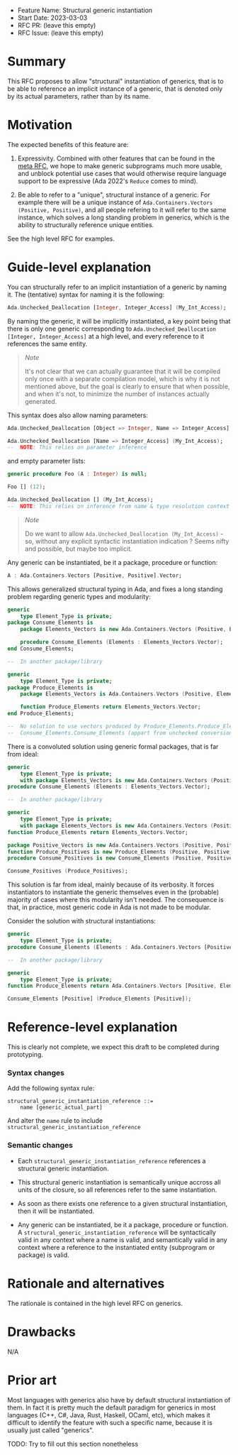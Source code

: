 - Feature Name: Structural generic instantiation
- Start Date: 2023-03-03
- RFC PR: (leave this empty)
- RFC Issue: (leave this empty)

Summary
=======

This RFC proposes to allow "structural" instantiation of generics, that is to
be able to reference an implicit instance of a generic, that is denoted only by
its actual parameters, rather than by its name.

Motivation
==========

The expected benefits of this feature are:

1. Expressivity. Combined with other features that can be found in the [meta
   RFC](../meta/rfc-improved-generic-instantiations.md), we hope to make
   generic subprograms much more usable, and unblock potential use cases that
   would otherwise require language support to be expressive (Ada 2022's
   `Reduce` comes to mind).

2. Be able to refer to a "unique", structural instance of a generic. For
   example there will be a unique instance of `Ada.Containers.Vectors
   (Positive, Positive)`, and all people refering to it will refer to the same
   instance, which solves a long standing problem in generics, which is the
   ability to structurally reference unique entities.

See the high level RFC for examples.

Guide-level explanation
=======================

You can structurally refer to an implicit instantiation of a generic by naming
it. The (tentative) syntax for naming it is the following:

```ada
Ada.Unchecked_Deallocation [Integer, Integer_Access] (My_Int_Access);
```

By naming the generic, it will be implicitly instantiated, a key point being
that there is only one generic corresponding to `Ada.Unchecked_Deallocation
[Integer, Integer_Access]` at a high level, and every reference to it
references the same entity.

> *Note*
>
> It's not clear that we can actually guarantee that it will be compiled only
> once with a separate compilation model, which is why it is not mentioned
> above, but the goal is clearly to ensure that when possible, and when it's
> not, to minimize the number of instances actually generated.

This syntax does also allow naming parameters:

```ada
Ada.Unchecked_Deallocation [Object => Integer, Name => Integer_Access] (My_Int_Access);

Ada.Unchecked_Deallocation [Name => Integer_Access] (My_Int_Access);
--  NOTE: This relies on parameter inference
```

and empty parameter lists:

```ada
generic procedure Foo (A : Integer) is null;

Foo [] (12);

Ada.Unchecked_Deallocation [] (My_Int_Access);
--  NOTE: This relies on inference from name & type resolution context
```

> *Note*
>
> Do we want to allow `Ada.Unchecked_Deallocation (My_Int_Access)` - so,
> without any explicit syntactic instantiation indication ? Seems nifty and
> possible, but maybe too implicit.

Any generic can be instantiated, be it a package, procedure or function:

```ada
A : Ada.Containers.Vectors [Positive, Positive].Vector;
```

This allows generalized structural typing in Ada, and fixes a long standing
problem regarding generic types and modularity:

```ada
generic
    type Element_Type is private;
package Consume_Elements is
    package Elements_Vectors is new Ada.Containers.Vectors (Positive, Element_Type);

    procedure Consume_Elements (Elements : Elements_Vectors.Vector);
end Consume_Elements;

--  In another package/library

generic
    type Element_Type is private;
package Produce_Elements is
    package Elements_Vectors is Ada.Containers.Vectors (Positive, Element_Type);

    function Produce_Elements return Elements_Vectors.Vector;
end Produce_Elements;

--  No solution to use vectors produced by Produce_Elements.Produce_Elements in
--  Consume_Elements.Consume_Elements (appart from unchecked conversion).
```

There is a convoluted solution using generic formal packages, that is far from
ideal:

```ada
generic
    type Element_Type is private;
    with package Elements_Vectors is new Ada.Containers.Vectors (Positive, Element_Type);
procedure Consume_Elements (Elements : Elements_Vectors.Vector);

--  In another package/library

generic
    type Element_Type is private;
    with package Elements_Vectors is new Ada.Containers.Vectors (Positive, Element_Type);
function Produce_Elements return Elements_Vectors.Vector;

package Positive_Vectors is new Ada.Containers.Vectors (Positive, Positive);
function Produce_Positives is new Produce_Elements (Positive, Positive_Vectors);
procedure Consume_Positives is new Consume_Elements (Positive, Positive_Vectors);

Consume_Positives (Produce_Positives);
```

This solution is far from ideal, mainly because of its verbosity. It forces
instantiators to instantiate the generic themselves even in the (probable)
majority of cases where this modularity isn't needed. The consequence is that,
in practice, most generic code in Ada is not made to be modular.

Consider the solution with structural instantiations:

```ada
generic
    type Element_Type is private;
procedure Consume_Elements (Elements : Ada.Containers.Vectors [Positive, Element_Type].Vector);

--  In another package/library

generic
    type Element_Type is private;
function Produce_Elements return Ada.Containers.Vectors [Positive, Element_Type].Vector;

Consume_Elements [Positive] (Produce_Elements [Positive]);
```

Reference-level explanation
===========================

This is clearly not complete, we expect this draft to be completed during
prototyping.

### Syntax changes

Add the following syntax rule:

```
structural_generic_instantiation_reference ::=
    name [generic_actual_part]
```

And alter the `name` rule to include `structural_generic_instantiation_reference`

### Semantic changes

* Each `structural_generic_instantiation_reference` references a structural
  generic instantiation.

* This structural generic instantiation is semantically unique accross all
  units of the closure, so all references refer to the same instantiation.

* As soon as there exists one reference to a given structural instantiation,
  then it will be instantiated.

* Any generic can be instantiated, be it a package, procedure or function. A
  `structural_generic_instantiation_reference` will be syntactically valid in
  any context where a name is valid, and semantically valid in any context
  where a reference to the instantiated entity (subprogram or package) is
  valid.

Rationale and alternatives
==========================

The rationale is contained in the high level RFC on generics.

Drawbacks
=========

N/A

Prior art
=========

Most languages with generics also have by default structural instantiation of
them. In fact it is pretty much the default paradigm for generics in most
languages (C++, C#, Java, Rust, Haskell, OCaml, etc), which makes it difficult
to identify the feature with such a specific name, because it is usually just
called "generics".

TODO: Try to fill out this section nonetheless
